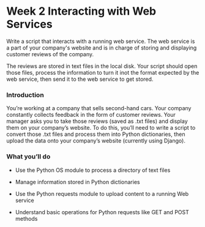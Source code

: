 # Week 2 Interacting with Web Services

Write a script that interacts with a running web service. The web service is a part of your company's website and is in charge of storing and displaying customer reviews of the company. 

The reviews are stored in text files in the local disk. Your script should open those files, process the information to turn it inot the format expected by the web service, then send it to the web service to get stored. 

### Introduction
You’re working at a company that sells second-hand cars. Your company constantly collects feedback in the form of customer reviews. Your manager asks you to take those reviews (saved as .txt files) and display them on your company’s website. To do this, you’ll need to write a script to convert those .txt files and process them into Python dictionaries, then upload the data onto your company’s website (currently using Django).

### What you’ll do
- Use the Python OS module to process a directory of text files 

- Manage information stored in Python dictionaries

- Use the Python requests module to upload content to a running Web service

- Understand basic operations for Python requests like GET and POST methods 

